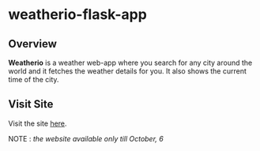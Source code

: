 # weatherio-flask-app

## Overview
**Weatherio** is a weather web-app where you search for any city around the world
and it fetches the weather details for you. It also shows the current time
of the city.

## Visit Site
Visit the site [here](https://weatherio-flask-app.onrender.com/).

NOTE : *the website available only till October, 6*
